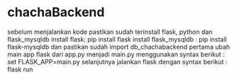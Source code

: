 # chachaBackend
sebelum menjalankan kode pastikan sudah terinstall flask, python dan flask_mysqldb
install flask: pip install flask
install flask_mysqldb : pip install flask-mysqldb
dan pastikan sudah import db_chachabackend 
pertama ubah main app flask dari app.py menjadi main.py menggunakan syntax berikut : set FLASK_APP=main.py
selanjutnya jalankan flask dengan syntax berikut : flask run
